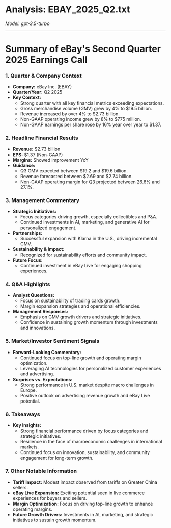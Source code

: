 # Analysis: EBAY_2025_Q2.txt

*Model: gpt-3.5-turbo*

---

# Summary of eBay's Second Quarter 2025 Earnings Call

### 1. Quarter & Company Context
- **Company:** eBay Inc. (EBAY)
- **Quarter/Year:** Q2 2025
- **Key Context:** 
  - Strong quarter with all key financial metrics exceeding expectations.
  - Gross merchandise volume (GMV) grew by 4% to $19.5 billion.
  - Revenue increased by over 4% to $2.73 billion.
  - Non-GAAP operating income grew by 8% to $775 million.
  - Non-GAAP earnings per share rose by 16% year over year to $1.37.

### 2. Headline Financial Results
- **Revenue:** $2.73 billion
- **EPS:** $1.37 (Non-GAAP)
- **Margins:** Showed improvement YoY
- **Guidance:** 
  - Q3 GMV expected between $19.2 and $19.6 billion.
  - Revenue forecasted between $2.69 and $2.74 billion.
  - Non-GAAP operating margin for Q3 projected between 26.6% and 27.1%.

### 3. Management Commentary
- **Strategic Initiatives:**
  - Focus categories driving growth, especially collectibles and P&A.
  - Continued investments in AI, marketing, and generative AI for personalized engagement.
- **Partnerships:**
  - Successful expansion with Klarna in the U.S., driving incremental GMV.
- **Sustainability & Impact:**
  - Recognized for sustainability efforts and community impact.
- **Future Focus:**
  - Continued investment in eBay Live for engaging shopping experiences.

### 4. Q&A Highlights
- **Analyst Questions:**
  - Focus on sustainability of trading cards growth.
  - Margin expansion strategies and operational efficiencies.
- **Management Responses:**
  - Emphasis on GMV growth drivers and strategic initiatives.
  - Confidence in sustaining growth momentum through investments and innovations.

### 5. Market/Investor Sentiment Signals
- **Forward-Looking Commentary:**
  - Continued focus on top-line growth and operating margin optimization.
  - Leveraging AI technologies for personalized customer experiences and advertising.
- **Surprises vs. Expectations:**
  - Strong performance in U.S. market despite macro challenges in Europe.
  - Positive outlook on advertising revenue growth and eBay Live potential.

### 6. Takeaways
- **Key Insights:**
  - Strong financial performance driven by focus categories and strategic initiatives.
  - Resilience in the face of macroeconomic challenges in international markets.
  - Continued focus on innovation, sustainability, and community engagement for long-term growth.

### 7. Other Notable Information
- **Tariff Impact:** Modest impact observed from tariffs on Greater China sellers.
- **eBay Live Expansion:** Exciting potential seen in live commerce experiences for buyers and sellers.
- **Margin Optimization:** Focus on driving top-line growth to enhance operating margins.
- **Future Growth Drivers:** Investments in AI, marketing, and strategic initiatives to sustain growth momentum.